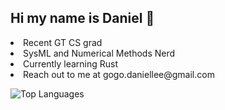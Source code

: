 <html>
<h2>Hi my name is Daniel 👋 </h2>
<p>
  <li> Recent GT CS grad</li>
  <li> SysML and Numerical Methods Nerd</li>
  <li> Currently learning Rust</li>
  <li> Reach out to me at gogo.daniellee@gmail.com</li>
</p>
</html>

![Top Languages](https://github-readme-stats.vercel.app/api/top-langs/?username=danlee2002)

